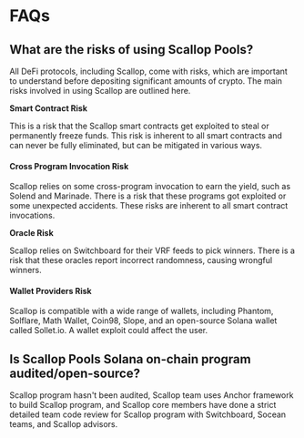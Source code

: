 # FAQs

## What are the risks of using Scallop Pools?

All DeFi protocols, including Scallop, come with risks, which are important to understand before depositing significant amounts of crypto. The main risks involved in using Scallop are outlined here.

**Smart Contract Risk**

This is a risk that the Scallop smart contracts get exploited to steal or permanently freeze funds. This risk is inherent to all smart contracts and can never be fully eliminated, but can be mitigated in various ways.

#### Cross Program Invocation Risk

Scallop relies on some cross-program invocation to earn the yield, such as Solend and Marinade. There is a risk that these programs got exploited or some unexpected accidents. These risks are inherent to all smart contract invocations.

**Oracle Risk**

Scallop relies on Switchboard for their VRF feeds to pick winners. There is a risk that these oracles report incorrect randomness, causing wrongful winners.

#### Wallet Providers **Risk**

Scallop is compatible with a wide range of wallets, including Phantom, Solflare, Math Wallet, Coin98, Slope, and an open-source Solana wallet called Sollet.io. A wallet exploit could affect the user.

## Is Scallop Pools Solana on-chain program audited/open-source?

Scallop program hasn't been audited, Scallop team uses Anchor framework to build Scallop program, and Scallop core members have done a strict detailed team code review for Scallop program with Switchboard, Socean teams, and Scallop advisors.

